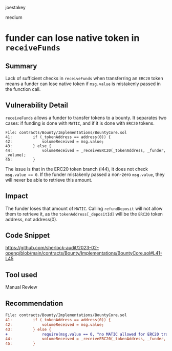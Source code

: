 joestakey

medium

# funder can lose native token in `receiveFunds`

## Summary
Lack of sufficient checks in `receiveFunds` when transferring an `ERC20` token means a funder can lose native token if `msg.value` is mistakenly passed in the function call.

## Vulnerability Detail
`receiveFunds` allows a funder to transfer tokens to a bounty. It separates two cases: if funding is done with `MATIC`, and if it is done with `ERC20` tokens.

```solidity
File: contracts/Bounty/Implementations/BountyCore.sol
41:         if (_tokenAddress == address(0)) {
42:             volumeReceived = msg.value;
43:         } else {
44:             volumeReceived = _receiveERC20(_tokenAddress, _funder, _volume);
45:         }
```

The issue is that in the ERC20 token branch (l44), it does not check `msg.value == 0`. If the funder mistakenly passed a non-zero `msg.value`, they will never be able to retrieve this amount.

## Impact
The funder loses that amount of `MATIC`.
Calling `refundDeposit` will not allow them to retrieve it, as the `tokenAddress[_depositId]` will be the `ERC20` token address, not address(0).

## Code Snippet
https://github.com/sherlock-audit/2023-02-openq/blob/main/contracts/Bounty/Implementations/BountyCore.sol#L41-L45

## Tool used
Manual Review

## Recommendation
```diff
File: contracts/Bounty/Implementations/BountyCore.sol
41:         if (_tokenAddress == address(0)) {
42:             volumeReceived = msg.value;
43:         } else {
+               require(msg.value == 0, "no MATIC allowed for ERC20 transfers");
44:             volumeReceived = _receiveERC20(_tokenAddress, _funder, _volume);
45:         }
```